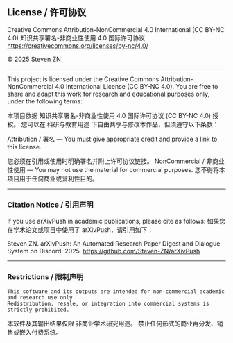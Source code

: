 ## License / 许可协议

Creative Commons Attribution-NonCommercial 4.0 International (CC BY-NC 4.0)
知识共享署名-非商业性使用 4.0 国际许可协议
https://creativecommons.org/licenses/by-nc/4.0/

© 2025 Steven ZN

---

This project is licensed under the Creative Commons Attribution-NonCommercial 4.0 International License (CC BY-NC 4.0).
You are free to share and adapt this work for research and educational purposes only, under the following terms:

本项目依据 知识共享署名-非商业性使用 4.0 国际许可协议 (CC BY-NC 4.0) 授权。
您可以在 科研与教育用途 下自由共享与修改本作品，但须遵守以下条款：

Attribution / 署名 — You must give appropriate credit and provide a link to this license.

您必须在引用或使用时明确署名并附上许可协议链接。
NonCommercial / 非商业性使用 — You may not use the material for commercial purposes.
您不得将本项目用于任何商业或营利性目的。

---

### Citation Notice / 引用声明

If you use arXivPush in academic publications, please cite as follows:
如果您在学术论文或项目中使用了 arXivPush，请引用如下：

Steven ZN. arXivPush: An Automated Research Paper Digest and Dialogue System on Discord. 2025.
https://github.com/Steven-ZN/arXivPush

---

### Restrictions / 限制声明
	This software and its outputs are intended for non-commercial academic and research use only.
	Redistribution, resale, or integration into commercial systems is strictly prohibited.

本软件及其输出结果仅限 非商业学术研究用途。
禁止任何形式的商业再分发、销售或嵌入付费系统。

